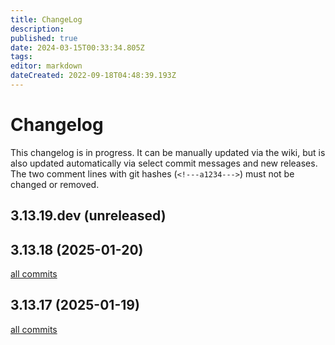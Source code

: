 ```yaml
---
title: ChangeLog
description:
published: true
date: 2024-03-15T00:33:34.805Z
tags:
editor: markdown
dateCreated: 2022-09-18T04:48:39.193Z
---
```


# Changelog

This changelog is in progress. It can be manually updated via the wiki, but is also updated automatically via select commit messages and new releases. The two comment lines with git hashes (`<!---a1234--->`) must not be changed or removed.

<!---85bfdefbd3d2cd4ab258f1111dbc1ad074a0fcd3--->

## 3.13.19.dev (unreleased)

<!---659bf21e5852415df1463c124ef67b30189b4a37--->

## 3.13.18 (2025-01-20)

[all commits](https://github.com/Flexget/Flexget/compare/v3.13.17...v3.13.18)

## 3.13.17 (2025-01-19)

[all commits](https://github.com/Flexget/Flexget/compare/v3.13.16...v3.13.17)
